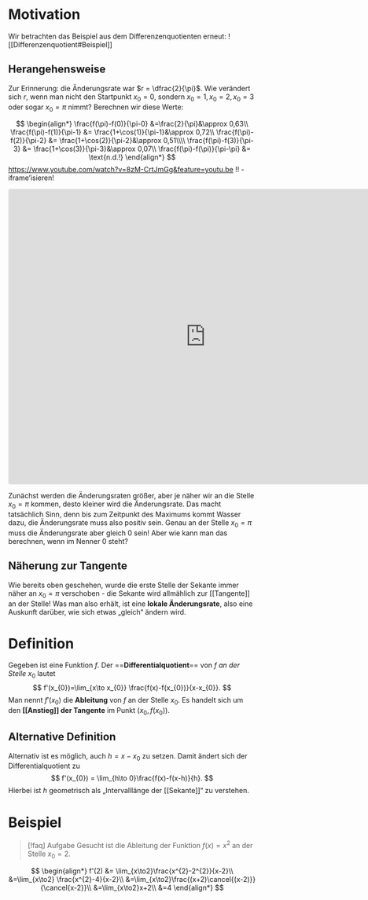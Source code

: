 # Motivation

Wir betrachten das Beispiel aus dem Differenzenquotienten erneut:
![[Differenzenquotient#Beispiel]]

## Herangehensweise
Zur Erinnerung: die Änderungsrate war $r = \dfrac{2}{\pi}$. Wie verändert sich $r$, wenn man nicht den Startpunkt $x_{0}= 0$, sondern $x_{0}= 1, x_{0}=2, x_{0}=3$ oder sogar $x_{0}=\pi$ nimmt? Berechnen wir diese Werte:

$$
\begin{align*}
\frac{f(\pi)-f(0)}{\pi-0}   &=\frac{2}{\pi}&\approx 0,63\\
\frac{f(\pi)-f(1)}{\pi-1} &= \frac{1+\cos(1)}{\pi-1}&\approx 0,72\\
\frac{f(\pi)-f(2)}{\pi-2} &= \frac{1+\cos(2)}{\pi-2}&\approx 0,51\\\\
\frac{f(\pi)-f(3)}{\pi-3} &= \frac{1+\cos(3)}{\pi-3}&\approx 0,07\\
\frac{f(\pi)-f(\pi)}{\pi-\pi} &= \text{n.d.!}
\end{align*}
$$
https://www.youtube.com/watch?v=8zM-CrtJmGg&feature=youtu.be !! - iframe’isieren!

<iframe src="https://www.geogebra.org/graphing/bqudw95f?embed" width="800" height="600" allowfullscreen style="border: 1px solid #e4e4e4;border-radius: 4px;" frameborder="0"></iframe>

Zunächst werden die Änderungsraten größer, aber je näher wir an die Stelle $x_0=\pi$ kommen, desto kleiner wird die Änderungsrate. Das macht tatsächlich Sinn, denn bis zum Zeitpunkt des Maximums kommt Wasser dazu, die Änderungsrate muss also positiv sein. Genau an der Stelle $x_0 = \pi$ muss die Änderungsrate aber gleich $0$ sein! Aber wie kann man das berechnen, wenn im Nenner $0$ steht?

## Näherung zur Tangente
Wie bereits oben geschehen, wurde die erste Stelle der Sekante immer näher an $x_{0}= \pi$ verschoben - die Sekante wird allmählich zur [[Tangente]] an der Stelle! Was man also erhält, ist eine **lokale Änderungsrate**, also eine Auskunft darüber, wie sich etwas „gleich“ ändern wird. 

# Definition
Gegeben ist eine Funktion $f$. Der ==**Differentialquotient**== von $f$ *an der Stelle* $x_0$ lautet
$$
f'(x_{0})=\lim_{x\to x_{0}} \frac{f(x)-f(x_{0})}{x-x_{0}}.
$$
Man nennt $f'(x_0)$ die **Ableitung** von $f$ an der Stelle $x_0$. Es handelt sich um den **[[Anstieg]] der Tangente** im Punkt $(x_{0}, f(x_{0}))$.

## Alternative Definition
Alternativ ist es möglich, auch $h = x-x_{0}$ zu setzen. Damit ändert sich der Differentialquotient zu
$$
f'(x_{0}) = \lim_{h\to 0}\frac{f(x)-f(x-h)}{h}.
$$
Hierbei ist $h$ geometrisch als „Intervalllänge der [[Sekante]]“ zu verstehen. 

# Beispiel
>[!faq] Aufgabe
>Gesucht ist die Ableitung der Funktion $f(x)=x^2$ an der Stelle $x_{0}=2$.

$$
\begin{align*}
f'(2) &= \lim_{x\to2}\frac{x^{2}-2^{2}}{x-2}\\
&=\lim_{x\to2} \frac{x^{2}-4}{x-2}\\
&=\lim_{x\to2}\frac{(x+2)\cancel{(x-2)}}{\cancel{x-2}}\\
&=\lim_{x\to2}x+2\\
&=4
\end{align*}
$$




